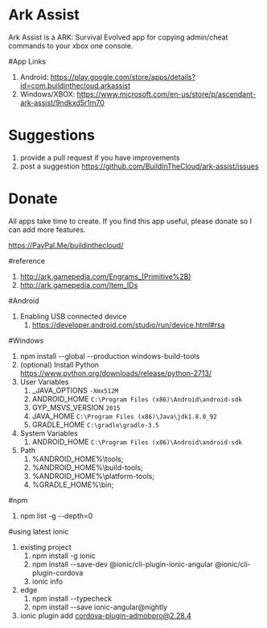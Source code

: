 # Ark Assist
Ark Assist is a ARK: Survival Evolved app for copying admin/cheat commands to your xbox one console.

#App Links
1. Android: https://play.google.com/store/apps/details?id=com.buildinthecloud.arkassist
2. Windows/XBOX: https://www.microsoft.com/en-us/store/p/ascendant-ark-assist/9ndkxd5r1m70

# Suggestions
1. provide a pull request if you have improvements
2. post a suggestion https://github.com/BuildInTheCloud/ark-assist/issues

# Donate
All apps take time to create. If you find this app useful, please donate so I can add more features.

https://PayPal.Me/buildinthecloud/

#reference
1. http://ark.gamepedia.com/Engrams_(Primitive%2B)
2. http://ark.gamepedia.com/Item_IDs

#Android
1. Enabling USB connected device
    1. https://developer.android.com/studio/run/device.html#rsa

#Windows
1. npm install --global --production windows-build-tools
2. (optional) Install Python https://www.python.org/downloads/release/python-2713/
3. User Variables
    1. _JAVA_OPTIONS `-Xmx512M`
    2. ANDROID_HOME `C:\Program Files (x86)\Android\android-sdk`
    3. GYP_MSVS_VERSION `2015`
    4. JAVA_HOME `C:\Program Files (x86)\Java\jdk1.8.0_92`
    5. GRADLE_HOME `C:\gradle\gradle-3.5`
4. System Variables
    1. ANDROID_HOME `C:\Program Files (x86)\Android\android-sdk`
5. Path
    1. %ANDROID_HOME%\tools;
    2. %ANDROID_HOME%\build-tools;
    3. %ANDROID_HOME%\platform-tools;
    4. %GRADLE_HOME%\bin;

#npm
1. npm list -g --depth=0

#using latest ionic
1. existing project
    1. npm install -g ionic
    2. npm install --save-dev @ionic/cli-plugin-ionic-angular @ionic/cli-plugin-cordova
    4. ionic info
2. edge
    1. npm install --typecheck
    2. npm install --save ionic-angular@nightly
3. ionic plugin add cordova-plugin-admobpro@2.28.4


